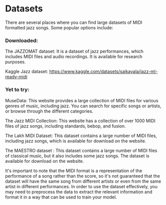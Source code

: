 # Datasets

There are several places where you can find large datasets of MIDI formatted jazz songs. Some popular options include:

### Downloaded:

The JAZZOMAT dataset: It is a dataset of jazz performances, which includes MIDI files and audio recordings. It is available for research purposes.

Kaggle Jazz dataset:
https://www.kaggle.com/datasets/saikayala/jazz-ml-ready-midi

### Yet to try:

MuseData: This website provides a large collection of MIDI files for various genres of music, including jazz. You can search for specific songs or artists, or browse through the different categories.

The Jazz MIDI Collection: This website has a collection of over 1000 MIDI files of jazz songs, including standards, bebop, and fusion.

The Lakh MIDI Dataset: This dataset contains a large number of MIDI files, including jazz songs, which is available for download on the website.

The MAESTRO dataset : This dataset contains a large number of MIDI files of classical music, but it also includes some jazz songs. The dataset is available for download on the website.

It's important to note that the MIDI format is a representation of the performance of a song rather than the score, so it's not guaranteed that the dataset will have the same song from different artists or even from the same artist in different performances. In order to use the dataset effectively, you may need to preprocess the data to extract the relevant information and format it in a way that can be used to train your model.
